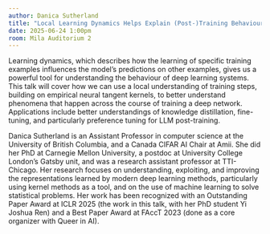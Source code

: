```yaml
---
author: Danica Sutherland
title: "Local Learning Dynamics Helps Explain (Post-)Training Behaviour"
date: 2025-06-24 1:00pm
room: Mila Auditorium 2
---
```


Learning dynamics, which describes how the learning of specific training examples influences the model’s predictions on other examples, gives us a powerful tool for understanding the behaviour of deep learning systems. This talk will cover how we can use a local understanding of training steps, building on empirical neural tangent kernels, to better understand phenomena that happen across the course of training a deep network. Applications include better understandings of knowledge distillation, fine-tuning, and particularly preference tuning for LLM post-training.

Danica Sutherland is an Assistant Professor in computer science at the University of British Columbia, and a Canada CIFAR AI Chair at Amii. She did her PhD at Carnegie Mellon University, a postdoc at University College London’s Gatsby unit, and was a research assistant professor at TTI-Chicago. Her research focuses on understanding, exploiting, and improving the representations learned by modern deep learning methods, particularly using kernel methods as a tool, and on the use of machine learning to solve statistical problems. Her work has been recognized with an Outstanding Paper Award at ICLR 2025 (the work in this talk, with her PhD student Yi Joshua Ren) and a Best Paper Award at FAccT 2023 (done as a core organizer with Queer in AI).